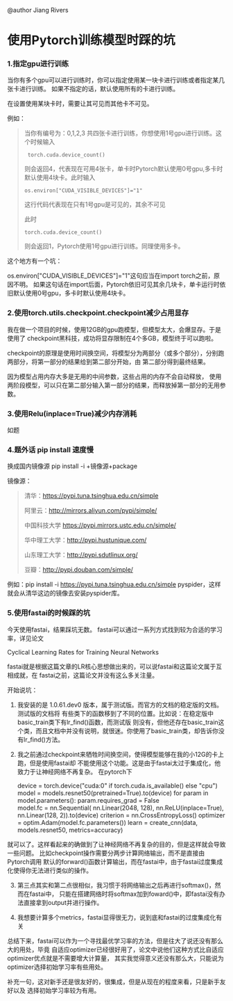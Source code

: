 @author Jiang Rivers

# 使用Pytorch训练模型时踩的坑

### 1.指定gpu进行训练
当你有多个gpu可以进行训练时，你可以指定使用某一块卡进行训练或者指定某几张卡进行训练。
如果不指定的话，默认使用所有的卡进行训练。

在设置使用某块卡时，需要让其可见而其他卡不可见。

例如：
> 当你有编号为：0,1,2,3 共四张卡进行训练，你想使用1号gpu进行训练。这个时候输入
>
>      torch.cuda.device_count()
>则会返回4，代表现在可用4张卡，单卡时Pytorch默认使用0号gpu,多卡时默认使用4块卡。此时输入
>
>     os.environ["CUDA_VISIBLE_DEVICES"]="1"
>
>这行代码代表现在只有1号gpu是可见的，其余不可见
>
>此时
>
>     torch.cuda.device_count()
>则会返回1，Pytorch使用1号gpu进行训练。同理使用多卡。

这个地方有一个坑：

os.environ["CUDA_VISIBLE_DEVICES"]="1"这句应当在import torch之前，原因不明。
如果这句话在import后面，Pytorch依旧可见其余几块卡，单卡运行时依旧默认使用0号gpu，多卡时默认使用4块卡。

### 2.使用torch.utils.checkpoint.checkpoint减少占用显存

我在做一个项目的时候，使用12GB的gpu跑模型，但模型太大，会爆显存。于是使用了
checkpoint黑科技，成功将显存限制在4个多GB，模型终于可以跑啦。

checkpoint的原理是使用时间换空间，将模型分为两部分（或多个部分），分别跑两部分，将第一部分的结果给到第二部分开始，由
第二部分得到最终结果。

因为模型占用内存大多是无用的中间参数，这些占用的内存不会自动释放，
使用两阶段模型，可以只在第二部分输入第一部分的结果，而释放掉第一部分的无用参数。

### 3.使用Relu(inplace=True)减少内存消耗
如题

### 4.题外话 pip install 速度慢
换成国内镜像源
pip install -i +镜像源+package

镜像源：
>
> 清华：https://pypi.tuna.tsinghua.edu.cn/simple
>
> 阿里云：http://mirrors.aliyun.com/pypi/simple/
>
> 中国科技大学 https://pypi.mirrors.ustc.edu.cn/simple/
>
> 华中理工大学：http://pypi.hustunique.com/
>
> 山东理工大学：http://pypi.sdutlinux.org/ 
>
> 豆瓣：http://pypi.douban.com/simple/

例如：pip install -i https://pypi.tuna.tsinghua.edu.cn/simple pyspider，这样就会从清华这边的镜像去安装pyspider库。

### 5.使用fastai的时候踩的坑
今天使用fastai，结果踩坑无数。
fastai可以通过一系列方式找到较为合适的学习率，详见论文

Cyclical Learning Rates for Training Neural Networks

fastai就是根据这篇文章的LR核心思想做出来的，可以说fastai和这篇论文属于互相成就，在
fastai之前，这篇论文并没有这么多关注量。

开始说坑：
1. 我安装的是 1.0.61.dev0 版本，属于测试版。而官方的文档的稳定版的文档。测试版的文档将
有些类下的函数移到了不同的位置。比如说：在稳定版中basic_train类下有lr_find()函数，而测试版
则没有，但他还存在basic_train这个类，而且文档中并没有说明，就很迷。你使用了basic_train类，却告诉你没有lr_find()方法。

2. 我之前通过checkpoint来牺牲时间换空间，使得模型能够在我的小12G的卡上跑，但是使用fastai却
不能使用这个功能。这是由于fastai太过于集成化，他致力于让神经网络不再复杂。
在pytorch下


    device = torch.device("cuda:0" if torch.cuda.is_available() else "cpu")
    model = models.resnet50(pretrained=True).to(device)
    for param in model.parameters():
        param.requires_grad = False   
    model.fc = nn.Sequential(
               nn.Linear(2048, 128),
               nn.ReLU(inplace=True),
               nn.Linear(128, 2)).to(device)
    criterion = nn.CrossEntropyLoss()
    optimizer = optim.Adam(model.fc.parameters())
    learn = create_cnn(data, models.resnet50, metrics=accuracy)
    
就可以了。这样看起来的确做到了让神经网络不再复杂的目的，但是这样就会导致一些问题。
比如checkpoint操作需要分两步计算网络输出，而不是直接由Pytorch调用
默认的forward()函数计算输出，而在fastai中，由于fastai过度集成化使得你无法进行类似的操作。

3. 第三点其实和第二点很相似，我习惯于将网络输出之后再进行softmax()，然而在fastai中，
只能在搭建网络时将softmax加到foward()中，即fastai没有办法直接拿到output并进行操作。

4. 我想要计算多个metrics，fastai显得很无力，说到底和fastai的过度集成化有关

总结下来，fastai可以作为一个寻找最优学习率的方法，但是往大了说还没有那么大的用处，毕竟
自适应optimizer已经很好用了，论文中说他们这种方式比自适应optimizer优点就是不需要增大计算量，
其实我觉得意义还没有那么大，只能说为optimizer选择初始学习率有些用处。

补充一句，这对新手还是很友好的，很集成，但是从现在的程度来看，只是新手友好以及
选择初始学习率较为有用。 




    